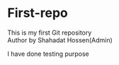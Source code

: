 # First-repo
This is my first Git repository
<br>
Author by Shahadat Hossen(Admin)
<p>I have done testing purpose</p>



